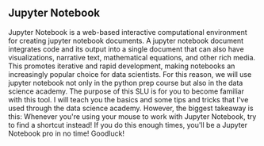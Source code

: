 ## Jupyter Notebook

Jupyter Notebook is a web-based interactive computational environment for creating jupyter notebook documents. A jupyter notebook document integrates code and its output into a single document that can also have visualizations, narrative text, mathematical equations, and other rich media. This promotes iterative and rapid development, making notebooks an increasingly popular choice for data scientists. For this reason, we will use jupyter notebook not only in the python prep course but also in the data science academy.
The purpose of this SLU is for you to become familiar with this tool.
I will teach you the basics and some tips and tricks that I've used through the data science academy.
However, the biggest takeaway is this:
Whenever you're using your mouse to work with Jupyter Notebook, try to find a shortcut instead! If you do this enough times, you'll be a Jupyter Notebook pro in no time! Goodluck!
